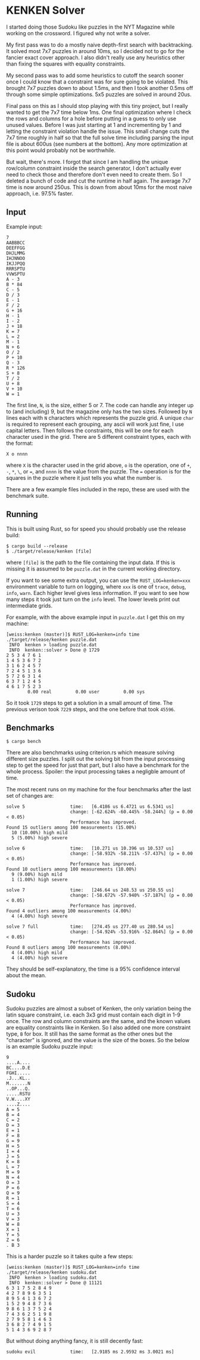# KENKEN Solver

I started doing those Sudoku like puzzles in the NYT Magazine while working on the crossword. I
figured why not write a solver.

My first pass was to do a mostly naive depth-first search with backtracking. It solved most 7x7
puzzles in around 10ms, so I decided not to go for the fancier exact cover approach. I also didn't
really use any heuristics other than fixing the squares with equality constraints.

My second pass was to add some heuristics to cutoff the search sooner once I could know that a
constraint was for sure going to be violated. This brought 7x7 puzzles down to about 1.5ms, and then
I took another 0.5ms off through some simple optimizations. 5x5 puzzles are solved in around 20us.

Final pass on this as I should stop playing with this tiny project, but I really wanted to get the
7x7 time below 1ms. One final optimization where I check the rows and columns for a hole before
putting in a guess to only use unused values. Before I was just starting at 1 and incrementing by 1
and letting the constraint violation handle the issue. This small change cuts the 7x7 time roughly
in half so that the full solve time including parsing the input file is about 600us (see numbers at
the bottom). Any more optimization at this point would probably not be worthwhile.

But wait, there's more. I forgot that since I am handling the unique row/column constraint inside
the search generator, I don't actually ever need to check those and therefore don't even need to
create them. So I deleted a bunch of code and cut the runtime in half again. The average 7x7 time is
now around 250us. This is down from about 10ms for the most naive approach, i.e. 97.5% faster.

## Input

Example input:

```
7
AABBBCC
DEEFFGG
DHJLMMG
IHJNNOO
IKJJPQQ
RRRSPTU
VVWSPTU
A - 3
B * 84
C - 5
D / 3
E - 1
F / 2
G + 16
H - 1
I - 2
J + 18
K = 7
L = 2
M - 1
N + 6
O / 2
P + 10
Q - 3
R * 126
S + 8
T / 2
U + 8
V + 10
W = 1
```

The first line, `N`, is the size, either 5 or 7. The code can handle any integer up to (and including) 9,
but the magazine only has the two sizes. Followed by `N` lines each with `N` characters which
represents the puzzle grid. A unique `char` is required to represent each grouping, any ascii will
work just fine, I use capital letters. Then follows the constraints, this will be one for each
character used in the grid. There are 5 different constraint types, each with the format:

```
X o nnnn
```

where `X` is the character used in the grid above, `o` is the operation, one of `+`, `-`, `*`, `\`,
or `=`, and `nnnn` is the value from the puzzle. The `=` operation is for the squares in the puzzle
where it just tells you what the number is.

There are a few example files included in the repo, these are used with the benchmark suite.

## Running

This is built using Rust, so for speed you should probably use the release build:

```
$ cargo build --release
$ ./target/release/kenken [file]
```

where `[file]` is the path to the file containing the input data. If this is missing it is assumed
to be `puzzle.dat` in the current working directory.

If you want to see some extra output, you can use the `RUST_LOG=kenken=xxx` environment variable to
turn on logging, where `xxx` is one of `trace`, `debug`, `info`, `warn`. Each higher level gives
less information. If you want to see how many steps it took just turn on the `info` level. The lower
levels print out intermediate grids.

For example, with the above example input in `puzzle.dat` I get this on my machine:

```
[weiss:kenken (master)]$ RUST_LOG=kenken=info time ./target/release/kenken puzzle.dat
 INFO  kenken > loading puzzle.dat
 INFO  kenken::solver > Done @ 1729
2 5 3 4 7 6 1
1 4 5 3 6 7 2
3 1 6 2 4 5 7
7 2 4 5 1 3 6
5 7 2 6 3 1 4
6 3 7 1 2 4 5
4 6 1 7 5 2 3
        0.00 real         0.00 user         0.00 sys
```

So it took `1729` steps to get a solution in a small amount of time. The previous
verison took `7229` steps, and the one before that took `45596`.


## Benchmarks

```
$ cargo bench
```

There are also benchmarks using criterion.rs which measure solving different size puzzles. I split
out the solving bit from the input processing step to get the speed for just that part, but I also
have a benchmark for the whole process. Spoiler: the input processing takes a negligble amount of
time.

The most recent runs on my machine for the four benchmarks after the last set of changes are:

```
solve 5                 time:   [6.4186 us 6.4721 us 6.5341 us]
                        change: [-62.624% -60.445% -58.244%] (p = 0.00 < 0.05)
                        Performance has improved.
Found 15 outliers among 100 measurements (15.00%)
  10 (10.00%) high mild
  5 (5.00%) high severe

solve 6                 time:   [10.271 us 10.396 us 10.537 us]
                        change: [-58.932% -58.211% -57.437%] (p = 0.00 < 0.05)
                        Performance has improved.
Found 10 outliers among 100 measurements (10.00%)
  9 (9.00%) high mild
  1 (1.00%) high severe

solve 7                 time:   [246.64 us 248.53 us 250.55 us]
                        change: [-58.672% -57.940% -57.187%] (p = 0.00 < 0.05)
                        Performance has improved.
Found 4 outliers among 100 measurements (4.00%)
  4 (4.00%) high severe

solve 7 full            time:   [274.45 us 277.40 us 280.54 us]
                        change: [-54.924% -53.916% -52.864%] (p = 0.00 < 0.05)
                        Performance has improved.
Found 8 outliers among 100 measurements (8.00%)
  4 (4.00%) high mild
  4 (4.00%) high severe
```

They should be self-explanatory, the time is a 95% confidence interval about the mean.


## Sudoku

Sudoku puzzles are almost a subset of Kenken, the only variation being the latin square constraint,
i.e. each 3x3 grid must contain each digit in 1-9 once. The row and column constraints are the same,
and the known values are equality constraints like in Kenken. So I also added one more constraint
type, `B` for box. It still has the same format as the other ones but the "character" is ignored, and the
value is the size of the boxes. So the below is an example Sudoku puzzle input:

```
9
....A....
BC....D.E
FGHI.....
.J...KL..
M.......N
..OP...Q.
.....RSTU
V.W....XY
....Z....
A = 5
B = 4
C = 2
D = 3
E = 1
F = 8
G = 9
H = 5
I = 4
J = 5
K = 8
L = 7
M = 9
N = 4
O = 3
P = 6
Q = 9
R = 1
S = 4
T = 6
U = 3
V = 3
W = 8
X = 1
Y = 5
Z = 6
. B 3
```

This is a harder puzzle so it takes quite a few steps:

```
[weiss:kenken (master)]$ RUST_LOG=kenken=info time ./target/release/kenken sudoku.dat
 INFO  kenken > loading sudoku.dat
 INFO  kenken::solver > Done @ 11121
6 3 1 7 5 2 8 4 9
4 2 7 8 9 6 3 5 1
8 9 5 4 1 3 6 7 2
1 5 2 9 4 8 7 3 6
9 8 6 1 3 7 5 2 4
7 4 3 6 2 5 1 9 8
2 7 9 5 8 1 4 6 3
3 6 8 2 7 4 9 1 5
5 1 4 3 6 9 2 8 7
```

But without doing anything fancy, it is still decently fast:

```
sudoku evil             time:   [2.9185 ms 2.9592 ms 3.0021 ms]
```
